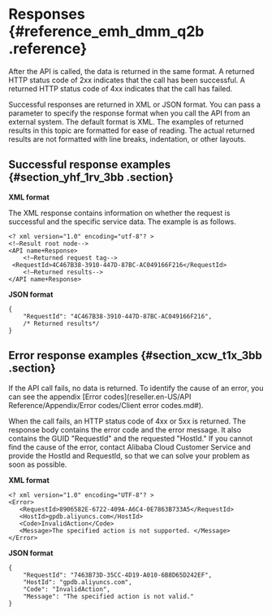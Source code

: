# Responses {#reference_emh_dmm_q2b .reference}

After the API is called, the data is returned in the same format. A returned HTTP status code of 2xx indicates that the call has been successful. A returned HTTP status code of 4xx indicates that the call has failed.

Successful responses are returned in XML or JSON format. You can pass a parameter to specify the response format when you call the API from an external system. The default format is XML. The examples of returned results in this topic are formatted for ease of reading. The actual returned results are not formatted with line breaks, indentation, or other layouts.

## Successful response examples {#section_yhf_1rv_3bb .section}

**XML format**

The XML response contains information on whether the request is successful and the specific service data. The example is as follows.

```
<? xml version="1.0" encoding="utf-8"? >  
<!—Result root node--> 
<API name+Response> 
    <!—Returned request tag--> 
 <RequestId>4C467B38-3910-447D-87BC-AC049166F216</RequestId> 
    <!—Returned results--> 
</API name+Response>

```

**JSON format**

```
{ 
    "RequestId": "4C467B38-3910-447D-87BC-AC049166F216", 
    /* Returned results*/ 
} 

```

## Error response examples {#section_xcw_t1x_3bb .section}

If the API call fails, no data is returned. To identify the cause of an error, you can see the appendix [Error codes](reseller.en-US/API Reference/Appendix/Error codes/Client error codes.md#).

When the call fails, an HTTP status code of 4xx or 5xx is returned. The response body contains the error code and the error message. It also contains the GUID "RequestId" and the requested "HostId." If you cannot find the cause of the error, contact Alibaba Cloud Customer Service and provide the HostId and RequestId, so that we can solve your problem as soon as possible.

**XML format**

```
<? xml version="1.0" encoding="UTF-8"? > 
<Error> 
   <RequestId>8906582E-6722-409A-A6C4-0E7863B733A5</RequestId> 
   <HostId>gpdb.aliyuncs.com</HostId> 
   <Code>InvalidAction</Code> 
   <Message>The specified action is not supported. </Message> 
</Error> 

```

**JSON format**

```
{ 
    "RequestId": "7463B73D-35CC-4D19-A010-6B8D65D242EF", 
    "HostId": "gpdb.aliyuncs.com", 
    "Code": "InvalidAction", 
    "Message": "The specified action is not valid." 
} 

```

